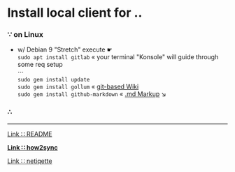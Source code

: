 # Install local client for ‥

### ∵ on Linux

* w/ Debian 9 "Stretch" execute ☛  
 `sudo apt install gitlab` « your terminal "Konsole" will guide through some req setup  
 ⋯  
 `sudo gem install update`  
 `sudo gem install gollum` « [git-based Wiki](https://github.com/gollum/gollum#description)  
 `sudo gem install github-markdown` « [.md Markup](https://github.com/gitlabhq/markup#markups) ↘

### ∴

---
[Link ∷ README](./README.md)

**[Link ∷ how2sync](./how2sync.md)**

[Link ∷ netiqette](./netiqette.md)